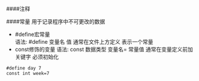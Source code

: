 ####注释

####常量
用于记录程序中不可更改的数据
- #define宏常量    
     语法:  #define 变量名 值
      通常在文件上方定义 表示一个常量
- const修饰的变量 
  语法: const 数据类型 变量名= 常量值
  通常在变量定义前加关键字 必须初始化
```
#define day 7
const int week=7
```

